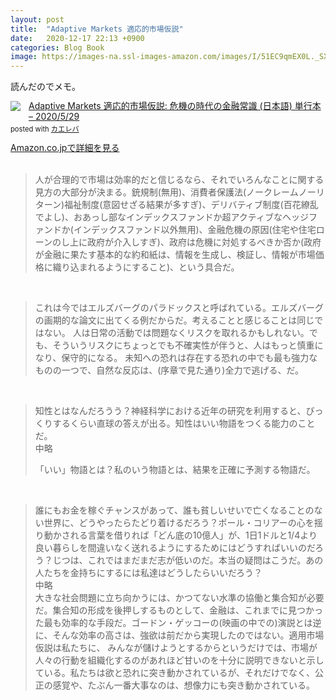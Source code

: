 ```yaml
---
layout: post
title:  "Adaptive Markets 適応的市場仮説"
date:   2020-12-17 22:13 +0900
categories: Blog Book
image: https://images-na.ssl-images-amazon.com/images/I/51EC9qmEX0L._SX341_BO1,204,203,200_.jpg
---
```

読んだのでメモ。


<div class="krb-amzlt-box" style="margin-bottom:0px;"><div class="krb-amzlt-image" style="float:left;margin:0px 12px 1px 0px;"><a href="https://www.amazon.co.jp/dp/4492654895/ref=as_li_ss_il?ie=UTF8&linkCode=li2&tag=peipeipe-22&linkId=ca9417c65b398e8d2c5f8ecd76c57440&language=ja_JP" target="_blank" rel="nofollow" rel="nofollow"><img border="0" src="//ws-fe.amazon-adsystem.com/widgets/q?_encoding=UTF8&ASIN=4492654895&Format= _SL250_&ID=AsinImage&MarketPlace=JP&ServiceVersion=20070822&WS=1&tag=peipeipe-22&language=ja_JP" ></a><img src="https://ir-jp.amazon-adsystem.com/e/ir?t=peipeipe-22&language=ja_JP&l=li2&o=9&a=4492654895" width="1" height="1" border="0" alt="" style="border:none !important; margin:0px !important;" /></div><div class="krb-amzlt-info" style="line-height:120%; margin-bottom: 10px"><div class="krb-amzlt-name" style="margin-bottom:10px;line-height:120%"><a href="https://www.amazon.co.jp/dp/4492654895/ref=as_li_ss_il?ie=UTF8&linkCode=li2&tag=peipeipe-22&linkId=ca9417c65b398e8d2c5f8ecd76c57440&language=ja_JP" name="amazletlink" target="_blank" rel="nofollow" rel="nofollow">Adaptive Markets 適応的市場仮説: 危機の時代の金融常識 (日本語) 単行本 – 2020/5/29</a><div class="krb-amzlt-powered-date" style="font-size:80%;margin-top:5px;line-height:120%">posted with <a href="https://kaereba.com/wind/" title="amazlet" target="_blank" rel="nofollow" rel="nofollow">カエレバ</a></div></div><div class="krb-amzlt-detail"></div><div class="krb-amzlt-sub-info" style="float: left;"><div class="krb-amzlt-link" style="margin-top: 5px"><a href="https://www.amazon.co.jp/dp/4492654895/ref=as_li_ss_il?ie=UTF8&linkCode=li2&tag=peipeipe-22&linkId=ca9417c65b398e8d2c5f8ecd76c57440&language=ja_JP" name="amazletlink" target="_blank" rel="nofollow" rel="nofollow">Amazon.co.jpで詳細を見る</a></div></div></div><div class="krb-amzlt-footer" style="clear: left"></div></div>
<br>
<blockquote>
人が合理的で市場は効率的だと信じるなら、それでいろんなことに関する見方の大部分が決まる。銃規制(無用)、消費者保護法(ノークレームノーリターン)福祉制度(意図せざる結果が多すぎ)、デリバティブ制度(百花繚乱でよし)、おあっし部なインデックスファンドか超アクティブなヘッジファンドか(インデックスファンド以外無用)、金融危機の原因(住宅や住宅ローンのし上に政府が介入しすぎ)、政府は危機に対処するべきか否か(政府が金融に果たす基本的な約和紙は、情報を生成し、検証し、情報が市場価格に織り込まれるようにすること)、という具合だ。
</blockquote>

<br>
<blockquote>
これは今ではエルズバーグのパラドックスと呼ばれている。エルズバーグの画期的な論文に出てくる例だからだ。考えることと感じることは同じではない。 人は日常の活動では問題なくリスクを取れるかもしれない。でも、そういうリスクにちょっとでも不確実性が伴うと、人はもっと慎重になり、保守的になる。 未知への恐れは存在する恐れの中でも最も強力なものの一つで、自然な反応は、(序章で見た通り)全力で逃げる、だ。<br>
</blockquote>
<br>
<blockquote>
知性とはなんだろうう？神経科学における近年の研究を利用すると、びっくりするくらい直球の答えが出る。知性はいい物語をつくる能力のことだ。<br>
中略
  
「いい」物語とは？私のいう物語とは、結果を正確に予測する物語だ。
</blockquote>
<br>
<blockquote>

誰にもお金を稼ぐチャンスがあって、誰も貧しいせいで亡くなることのない世界に、どうやったらたどり着けるだろう？ポール・コリアーの心を揺り動かされる言葉を借りれば「どん底の10億人」が、1日1ドルと1/4より良い暮らしを間違いなく送れるようにするためにはどうすればいいのだろう？じつは、これではまだまだ志が低いのだ。本当の疑問はこうだ。あの人たちを金持ちにするには私達はどうしたらいいだろう？  
中略  
大きな社会問題に立ち向かうには、かつてない水準の協働と集合知が必要だ。集合知の形成を後押しするものとして、金融は、これまでに見つかった最も効率的な手段だ。ゴードン・ゲッコーの(映画の中での)演説とは逆に、そんな効率の高さは、強欲は前だから実現したのではない。適用市場仮説は私たちに、 みんなが儲けようとするからというだけでは、市場が人々の行動を組織化するのがあれほど甘いのを十分に説明できないと示している。私たちは欲と恐れに突き動かされているが、それだけでなく、公正の感覚や、たぶん一番大事なのは、想像力にも突き動かされている。
</blockquote>